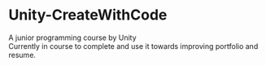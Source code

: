 # Unity-CreateWithCode
A junior programming course by Unity\
Currently in course to complete and use it towards improving portfolio and resume.
